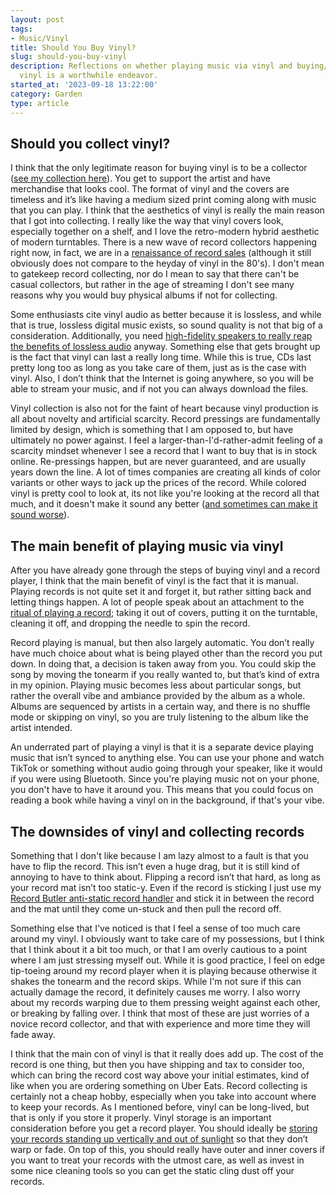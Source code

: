 ```yaml
---
layout: post
tags:
- Music/Vinyl
title: Should You Buy Vinyl?
slug: should-you-buy-vinyl
description: Reflections on whether playing music via vinyl and buying/collecting
  vinyl is a worthwhile endeavor.
started_at: '2023-09-18 13:22:00'
category: Garden
type: article
---
```


## Should you collect vinyl?

I think that the only legitimate reason for buying vinyl is to be a collector ([see my collection here](https://www.discogs.com/user/reesd/collection)). You get to support the artist and have merchandise that looks cool. The format of vinyl and the covers are timeless and it’s like having a medium sized print coming along with music that you can play. I think that the aesthetics of vinyl is really the main reason that I got into collecting. I really like the way that vinyl covers look, especially together on a shelf, and I love the retro-modern hybrid aesthetic of modern turntables. There is a new wave of record collectors happening right now, in fact, we are in a [renaissance of record sales](https://www.statista.com/chart/7699/lp-sales-in-the-united-states/) (although it still obviously does not compare to the heyday of vinyl in the 80's). I don't mean to gatekeep record collecting, nor do I mean to say that there can't be casual collectors, but rather in the age of streaming I don't see many reasons why you would buy physical albums if not for collecting.

Some enthusiasts cite vinyl audio as better because it is lossless, and while that is true, lossless digital music exists, so sound quality is not that big of a consideration. Additionally, you need [high-fidelity speakers to really reap the benefits of lossless audio](https://www.makeuseof.com/what-equipment-do-you-need-to-enjoy-lossless-audio/) anyway. Something else that gets brought up is the fact that vinyl can last a really long time. While this is true, CDs last pretty long too as long as you take care of them, just as is the case with vinyl.  Also, I don’t think that the Internet is going anywhere, so you will be able to stream your music, and if not you can always download the files.

Vinyl collection is also not for the faint of heart because vinyl production is all about novelty and artificial scarcity. Record pressings are fundamentally limited by design, which is something that I am opposed to, but have ultimately no power against. I feel a larger-than-I'd-rather-admit feeling of a scarcity mindset whenever I see a record that I want to buy that is in stock online.  Re-pressings happen, but are never guaranteed, and are usually years down the line. A lot of times companies are creating all kinds of color variants or other ways to jack up the prices of the record. While colored vinyl is pretty cool to look at, its not like you're looking at the record all that much, and it doesn't make it sound any better ([and sometimes can make it sound worse](https://www.vinylchapters.com/do-colored-vinyl-records-sound-worse/)).

## The main benefit of playing music via vinyl

After you have already gone through the steps of buying vinyl and a record player, I think that the main benefit of vinyl is the fact that it is manual. Playing records is not quite set it and forget it, but rather sitting back and letting things happen. A lot of people speak about an attachment to the [ritual of playing a record](https://humanumreview.com/articles/the-ritual-of-vinyl); taking it out of covers, putting it on the turntable, cleaning it off, and dropping the needle to spin the record.

Record playing is manual, but then also largely automatic. You don’t really have much choice about what is being played other than the record you put down. In doing that, a decision is taken away from you. You could skip the song by moving the tonearm if you really wanted to, but that’s kind of extra in my opinion. Playing music becomes less about particular songs, but rather the overall vibe and ambiance provided by the album as a whole. Albums are sequenced by artists in a certain way, and there is no shuffle mode or skipping on vinyl, so you are truly listening to the album like the artist intended.

An underrated part of playing a vinyl is that it is a separate device playing music that isn’t synced to anything else. You can use your phone and watch TikTok or something without audio going through your speaker, like it would if you were using Bluetooth. Since you're playing music not on your phone, you don't have to have it around you. This means that you could focus on reading a book while having a vinyl on in the background, if that's your vibe.

## The downsides of vinyl and collecting records

Something that I don't like because I am lazy almost to a fault is that you have to flip the record. This isn’t even a huge drag, but it is still kind of annoying to have to think about. Flipping a record isn’t that hard, as long as your record mat isn’t too static-y. Even if the record is sticking I just use my [Record Butler anti-static record handler](https://www.amazon.com/Cleaner-Handler-Cradles-Eliminating-Touching/dp/B01N4PW61E) and stick it in between the record and the mat until they come un-stuck and then pull the record off.

Something else that I've noticed is that I feel a sense of too much care around my vinyl. I obviously want to take care of my possessions, but I think that I think about it a bit too much, or that I am overly cautious to a point where I am just stressing myself out. While it is good practice, I feel on edge tip-toeing around my record player when it is playing because otherwise it shakes the tonearm and the record skips. While I'm not sure if this can actually damage the record, it definitely causes me worry. I also worry about my records warping due to them pressing weight against each other, or breaking by falling over. I think that most of these are just worries of a novice record collector, and that with experience and more time they will fade away.

I think that the main con of vinyl is that it really does add up. The cost of the record is one thing, but then you have shipping and tax to consider too, which can bring the record cost way above your initial estimates, kind of like when you are ordering something on Uber Eats. Record collecting is certainly not a cheap hobby, especially when you take into account where to keep your records. As I mentioned before, vinyl can be long-lived, but that is only if you store it properly. Vinyl storage is an important consideration before you get a record player. You should ideally be [storing your records standing up vertically and out of sunlight](https://thesoundofvinyl.us/blogs/vinyl-101/how-to-store-vinyl-records) so that they don’t warp or fade. On top of this, you should really have outer and inner covers if you want to treat your records with the utmost care, as well as invest in some nice cleaning tools so you can get the static cling dust off your records.